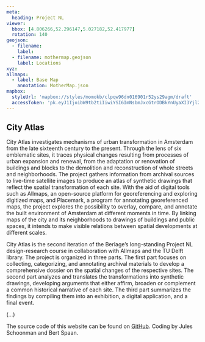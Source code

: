 ```yaml
---
meta:
  heading: Project NL
viewer:
  bbox: [4.806266,52.296147,5.027182,52.417977]
  rotation: 140
geojson:
  - filename:
    label:
  - filename: mothermap.geojson
    label: Locations
xyz:
allmaps:
  - label: Base Map 
    annotation: MotherMap.json
mapbox:
  styleUrl: 'mapbox://styles/momokb/clpqw96dn016901r52ys29agm/draft'
  accessToken: 'pk.eyJ1IjoibW9tb2tiIiwiYSI6ImNsbmJxcGtrODBkYnUyaXI3Yjl2ODR1NTkifQ.OvugAnw_FwWro66sJ7Rl5A'
---
```

## City Atlas

City Atlas investigates mechanisms of urban transformation in Amsterdam from the late sixteenth century to the present. Through the lens of six emblematic sites, it traces physical changes resulting from processes of urban expansion and renewal, from the adaptation or renovation of buildings and blocks to the demolition and reconstruction of whole streets and neighborhoods. The project gathers information from archival sources to live-time satellite images to produce an atlas of synthetic drawings that reflect the spatial transformation of each site. With the aid of digital tools such as Allmaps, an open-source platform for georeferencing and exploring digitized maps, and Placemark, a program for annotating georeferenced maps, the project explores the possibility to overlay, compare, and annotate the built environment of Amsterdam at different moments in time. By linking maps of the city and its neighborhoods to drawings of buildings and public spaces, it intends to make visible relations between spatial developments at different scales. 

City Atlas is the second iteration of the Berlage’s long-standing Project NL design-research course in collaboration with Allmaps and the TU Delft library. The project is organized in three parts. The first part focuses on collecting, categorizing, and annotating archival materials to develop a comprehensive dossier on the spatial changes of the respective sites. The second part analyzes and translates the transformations into synthetic drawings, developing arguments that either affirm, broaden or complement a common historical narrative of each site. The third part summarizes the findings by compiling them into an exhibition, a digital application, and a final event.



(...)

The source code of this website can be found on [GitHub](https://github.com/theberlage/city-atlas-app). Coding by Jules Schoonman and Bert Spaan.